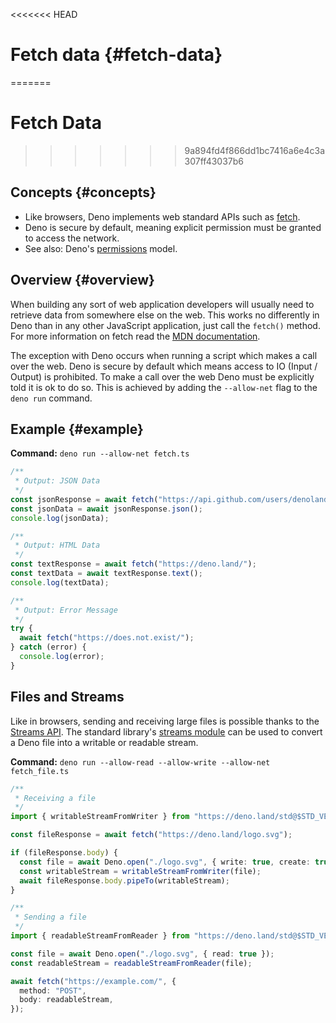 <<<<<<< HEAD
# Fetch data {#fetch-data}
=======
# Fetch Data
>>>>>>> 9a894fd4f866dd1bc7416a6e4c3a307ff43037b6

## Concepts {#concepts}

- Like browsers, Deno implements web standard APIs such as
  [fetch](https://developer.mozilla.org/en-US/docs/Web/API/Fetch_API).
- Deno is secure by default, meaning explicit permission must be granted to
  access the network.
- See also: Deno's [permissions](../getting_started/permissions.md) model.

## Overview {#overview}

When building any sort of web application developers will usually need to
retrieve data from somewhere else on the web. This works no differently in Deno
than in any other JavaScript application, just call the `fetch()` method. For
more information on fetch read the
[MDN documentation](https://developer.mozilla.org/en-US/docs/Web/API/Fetch_API).

The exception with Deno occurs when running a script which makes a call over the
web. Deno is secure by default which means access to IO (Input / Output) is
prohibited. To make a call over the web Deno must be explicitly told it is ok to
do so. This is achieved by adding the `--allow-net` flag to the `deno run`
command.

## Example {#example}

**Command:** `deno run --allow-net fetch.ts`

```js
/**
 * Output: JSON Data
 */
const jsonResponse = await fetch("https://api.github.com/users/denoland");
const jsonData = await jsonResponse.json();
console.log(jsonData);

/**
 * Output: HTML Data
 */
const textResponse = await fetch("https://deno.land/");
const textData = await textResponse.text();
console.log(textData);

/**
 * Output: Error Message
 */
try {
  await fetch("https://does.not.exist/");
} catch (error) {
  console.log(error);
}
```

## Files and Streams

Like in browsers, sending and receiving large files is possible thanks to the
[Streams API](https://developer.mozilla.org/en-US/docs/Web/API/Streams_API). The
standard library's [streams module](https://deno.land/std@$STD_VERSION/streams/)
can be used to convert a Deno file into a writable or readable stream.

**Command:** `deno run --allow-read --allow-write --allow-net fetch_file.ts`

```ts
/**
 * Receiving a file
 */
import { writableStreamFromWriter } from "https://deno.land/std@$STD_VERSION/streams/mod.ts";

const fileResponse = await fetch("https://deno.land/logo.svg");

if (fileResponse.body) {
  const file = await Deno.open("./logo.svg", { write: true, create: true });
  const writableStream = writableStreamFromWriter(file);
  await fileResponse.body.pipeTo(writableStream);
}

/**
 * Sending a file
 */
import { readableStreamFromReader } from "https://deno.land/std@$STD_VERSION/streams/mod.ts";

const file = await Deno.open("./logo.svg", { read: true });
const readableStream = readableStreamFromReader(file);

await fetch("https://example.com/", {
  method: "POST",
  body: readableStream,
});
```
